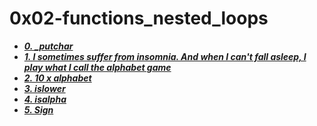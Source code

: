 # 0x02-functions_nested_loops

- ***[0. _putchar](./0-putchar.c)***
- ***[1. I sometimes suffer from insomnia. And when I can't fall asleep, I play what I call the alphabet game](./1-alphabet.c)***
- ***[2. 10 x alphabet](./2-print_alphabet_x10.c)***
- ***[3. islower](./3-islower.c)***
- ***[4. isalpha](./4-isalpha.c)***
- ***[5. Sign](./5-sign.c)***

